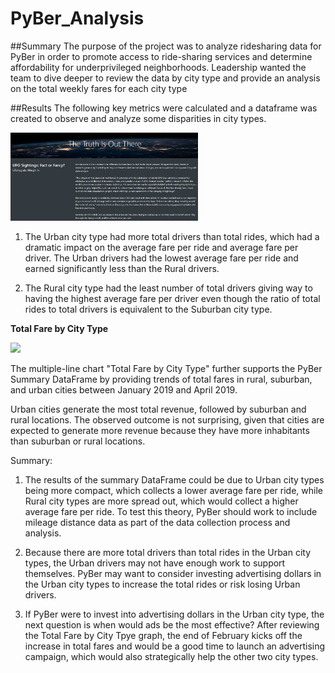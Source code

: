 # PyBer_Analysis

##Summary
The purpose of the project was to analyze ridesharing data for PyBer in order to promote access to ride-sharing services and determine affordability for underprivileged neighborhoods.
Leadership wanted the team to dive deeper to review the data by city type and provide an analysis on the total weekly fares for each city type


##Results
The following key metrics were calculated and a dataframe was created to observe and analyze some disparities in city types.

<img   src="https://github.com/patelnehap/UFO/blob/main/Article.JPG" style="display: inline-block; margin: 0 auto; max-width: 300px">

1. The Urban city type had more total drivers than total rides, which had a dramatic impact on the average fare per ride and average fare per driver. The Urban drivers had the lowest average fare per ride and earned significantly less than the Rural drivers.

2. The Rural city type had the least number of total drivers giving way to having the highest average fare per driver even though the ratio of total rides to total drivers is equivalent to the Suburban city type.

<b>Total Fare by City Type</b>

<img   src="https://github.com/patelnehap/UFO/blob/main/Graph.JPG" style="display: inline-block; margin: 0 auto; max-width: 300px">

The multiple-line chart "Total Fare by City Type" further supports the PyBer Summary DataFrame by providing trends of total fares in rural, suburban, and urban cities between January 2019 and April 2019. 

Urban cities generate the most total revenue, followed by suburban and rural locations.
The observed outcome is not surprising, given that cities are expected to generate more revenue because they have more inhabitants than suburban or rural locations.

Summary:

1. The results of the summary DataFrame could be due to Urban city types being more compact, which collects a lower average fare per ride, while Rural city types are more spread out, which would collect a higher average fare per ride. To test this theory, PyBer should work to include mileage distance data as part of the data collection process and analysis.

2. Because there are more total drivers than total rides in the Urban city types, the Urban drivers may not have enough work to support themselves. PyBer may want to consider investing advertising dollars in the Urban city types to increase the total rides or risk losing Urban drivers.

3. If PyBer were to invest into advertising dollars in the Urban city type, the next question is when would ads be the most effective? After reviewing the Total Fare by City Tpye graph, the end of February kicks off the increase in total fares and would be a good time to launch an advertising campaign, which would also strategically help the other two city types.
